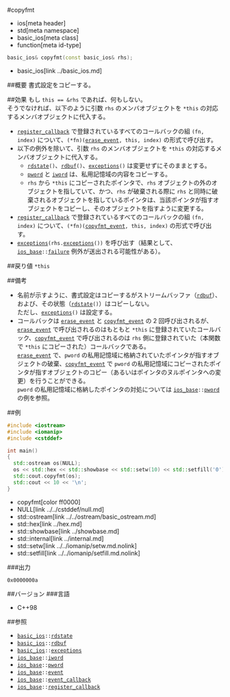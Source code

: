 #copyfmt
* ios[meta header]
* std[meta namespace]
* basic_ios[meta class]
* function[meta id-type]

```cpp
basic_ios& copyfmt(const basic_ios& rhs);
```
* basic_ios[link ../basic_ios.md]

##概要
書式設定をコピーする。


##効果
もし `this == &rhs` であれば、何もしない。  
そうでなければ、以下のように引数 `rhs` のメンバオブジェクトを `*this` の対応するメンバオブジェクトに代入する。

- [`register_callback`](../ios_base/register_callback.md) で登録されているすべてのコールバックの組 `(fn, index)` について、`(*fn)(`[`erase_event`](../ios_base/type-event.md)`, this, index)` の形式で呼び出す。
- 以下の例外を除いて、引数 `rhs` のメンバオブジェクトを `*this` の対応するメンバオブジェクトに代入する。
    - [`rdstate`](rdstate.md)`()`、[`rdbuf`](rdbuf.md)`()`、[`exceptions`](exceptions.md)`()` は変更せずにそのままとする。
    - [`pword`](../ios_base/pword.md) と [`iword`](../ios_base/iword.md) は、私用記憶域の内容をコピーする。
    - `rhs` から `*this` にコピーされたポインタで、`rhs` オブジェクトの外のオブジェクトを指していて、かつ、`rhs` が破棄される際に `rhs` と同時に破棄されるオブジェクトを指しているポインタは、当該ポインタが指すオブジェクトをコピーし、そのオブジェクトを指すように変更する。
- [`register_callback`](../ios_base/register_callback.md) で登録されているすべてのコールバックの組 `(fn, index)` について、`(*fn)(`[`copyfmt_event`](../ios_base/type-event.md)`, this, index)` の形式で呼び出す。
- [`exceptions`](exceptions.md)`(rhs.`[`exceptions`](exceptions.md)`())` を呼び出す（結果として、[`ios_base`](../ios_base.md)`::`[`failure`](../ios_base/failure.md) 例外が送出される可能性がある）。


##戻り値
`*this`


##備考
- 名前が示すように、書式設定はコピーするがストリームバッファ（[`rdbuf`](rdbuf.md)）、および、その状態（[`rdstate`](rdstate.md)`()`）はコピーしない。  
    ただし、[`exceptions`](exceptions.md)`()` は設定する。
- コールバックは [`erase_event`](../ios_base/type-event.md) と [`copyfmt_event`](../ios_base/type-event.md) の 2 回呼び出されるが、[`erase_event`](../ios_base/type-event.md) で呼び出されるのはもともと `*this` に登録されていたコールバック、[`copyfmt_event`](../ios_base/type-event.md) で呼び出されるのは `rhs` 側に登録されていた（本関数で `*this` にコピーされた）コールバックである。  
    [`erase_event`](../ios_base/type-event.md) で、`pword` の私用記憶域に格納されていたポインタが指すオブジェクトの破棄、[`copyfmt_event`](../ios_base/type-event.md) で `pword` の私用記憶域にコピーされたポインタが指すオブジェクトのコピー（あるいはポインタのヌルポインタへの変更）を行うことができる。  
    `pword` の私用記憶域に格納したポインタの対処については [`ios_base`](../ios_base.md)`::`[`pword`](../ios_base/pword.md) の例を参照。


##例
```cpp
#include <iostream>
#include <iomanip>
#include <cstddef>

int main()
{
  std::ostream os(NULL);
  os << std::hex << std::showbase << std::setw(10) << std::setfill('0') << std::internal;
  std::cout.copyfmt(os);
  std::cout << 10 << '\n';
}
```
* copyfmt[color ff0000]
* NULL[link ../../cstddef/null.md]
* std::ostream[link ../../ostream/basic_ostream.md]
* std::hex[link ../hex.md]
* std::showbase[link ../showbase.md]
* std::internal[link ../internal.md]
* std::setw[link ../../iomanip/setw.md.nolink]
* std::setfill[link ../../iomanip/setfill.md.nolink]

###出力
```
0x0000000a
```



##バージョン
###言語
- C++98

##参照
- [`basic_ios`](../basic_ios.md)`::`[`rdstate`](rdstate.md)
- [`basic_ios`](../basic_ios.md)`::`[`rdbuf`](rdbuf.md)
- [`basic_ios`](../basic_ios.md)`::`[`exceptions`](exceptions.md)
- [`ios_base`](../ios_base.md)`::`[`iword`](../ios_base/iword.md)
- [`ios_base`](../ios_base.md)`::`[`pword`](../ios_base/pword.md)
- [`ios_base`](../ios_base.md)`::`[`event`](../ios_base/type-event.md)
- [`ios_base`](../ios_base.md)`::`[`event_callback`](../ios_base/type-event_callback.md)
- [`ios_base`](../ios_base.md)`::`[`register_callback`](../ios_base/register_callback.md)
